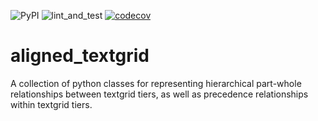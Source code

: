 ![PyPI](https://img.shields.io/pypi/v/aligned_textgrid)
![lint_and_test](https://github.com/Forced-Alignment-and-Vowel-Extraction/alignedTextGrid/actions/workflows/test_and_run.yml/badge.svg?branch=dev)
[![codecov](https://codecov.io/gh/Forced-Alignment-and-Vowel-Extraction/alignedTextGrid/branch/dev/graph/badge.svg?token=27YSOQ5ZEL)](https://codecov.io/gh/Forced-Alignment-and-Vowel-Extraction/alignedTextGrid)
# aligned_textgrid

A collection of python classes for representing hierarchical part-whole relationships between textgrid tiers, as well as precedence relationships within textgrid tiers.